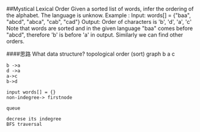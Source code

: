 ##Mystical Lexical Order
	Given a sorted list of words, infer the ordering of the alphabet. The language is unknow.
	Example :
	Input:  words[] = {"baa", "abcd", "abca", "cab", "cad"}
	Output: Order of characters is 'b', 'd', 'a', 'c'
	Note that words are sorted and in the given language "baa"
	comes before "abcd", therefore 'b' is before 'a' in output.
	Similarly we can find other orders.

####思路
	What data structure?
	topological order (sort)
	graph
	b a c

	b ->a
	d ->a
	a->c
	b->d

	input words[] = {}
	non-indegree-> firstnode

	queue

	decrese its indegree
	BFS traversal

